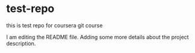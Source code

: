 # test-repo
this is test repo for coursera git course

I am editing the README file. Adding some more details about the project description.

